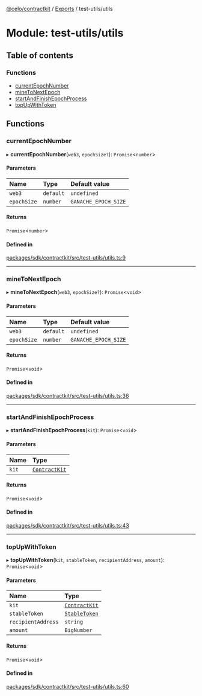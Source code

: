 [@celo/contractkit](../README.md) / [Exports](../modules.md) / test-utils/utils

# Module: test-utils/utils

## Table of contents

### Functions

- [currentEpochNumber](test_utils_utils.md#currentepochnumber)
- [mineToNextEpoch](test_utils_utils.md#minetonextepoch)
- [startAndFinishEpochProcess](test_utils_utils.md#startandfinishepochprocess)
- [topUpWithToken](test_utils_utils.md#topupwithtoken)

## Functions

### currentEpochNumber

▸ **currentEpochNumber**(`web3`, `epochSize?`): `Promise`\<`number`\>

#### Parameters

| Name | Type | Default value |
| :------ | :------ | :------ |
| `web3` | `default` | `undefined` |
| `epochSize` | `number` | `GANACHE_EPOCH_SIZE` |

#### Returns

`Promise`\<`number`\>

#### Defined in

[packages/sdk/contractkit/src/test-utils/utils.ts:9](https://github.com/celo-org/developer-tooling/blob/master/packages/sdk/contractkit/src/test-utils/utils.ts#L9)

___

### mineToNextEpoch

▸ **mineToNextEpoch**(`web3`, `epochSize?`): `Promise`\<`void`\>

#### Parameters

| Name | Type | Default value |
| :------ | :------ | :------ |
| `web3` | `default` | `undefined` |
| `epochSize` | `number` | `GANACHE_EPOCH_SIZE` |

#### Returns

`Promise`\<`void`\>

#### Defined in

[packages/sdk/contractkit/src/test-utils/utils.ts:36](https://github.com/celo-org/developer-tooling/blob/master/packages/sdk/contractkit/src/test-utils/utils.ts#L36)

___

### startAndFinishEpochProcess

▸ **startAndFinishEpochProcess**(`kit`): `Promise`\<`void`\>

#### Parameters

| Name | Type |
| :------ | :------ |
| `kit` | [`ContractKit`](../classes/kit.ContractKit.md) |

#### Returns

`Promise`\<`void`\>

#### Defined in

[packages/sdk/contractkit/src/test-utils/utils.ts:43](https://github.com/celo-org/developer-tooling/blob/master/packages/sdk/contractkit/src/test-utils/utils.ts#L43)

___

### topUpWithToken

▸ **topUpWithToken**(`kit`, `stableToken`, `recipientAddress`, `amount`): `Promise`\<`void`\>

#### Parameters

| Name | Type |
| :------ | :------ |
| `kit` | [`ContractKit`](../classes/kit.ContractKit.md) |
| `stableToken` | [`StableToken`](../enums/celo_tokens.StableToken.md) |
| `recipientAddress` | `string` |
| `amount` | `BigNumber` |

#### Returns

`Promise`\<`void`\>

#### Defined in

[packages/sdk/contractkit/src/test-utils/utils.ts:60](https://github.com/celo-org/developer-tooling/blob/master/packages/sdk/contractkit/src/test-utils/utils.ts#L60)

